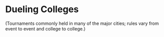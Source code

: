 # Dueling Colleges

(Tournaments commonly held in many of the major cities; rules vary from event to event and college to college.)


